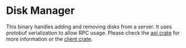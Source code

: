 # Disk Manager
This binary handles adding and removing disks from a server.  It uses
protobuf serialization to allow RPC usage. Please check the
[api crate](../../api/README.md) for more information or the
[client crate](../../client/README.md).
